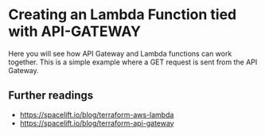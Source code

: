 # Creating an Lambda Function tied with API-GATEWAY

Here you will see how API Gateway and Lambda functions can work together. This is a simple example where a GET request is sent from the API Gateway.

## Further readings
- https://spacelift.io/blog/terraform-aws-lambda
- https://spacelift.io/blog/terraform-api-gateway